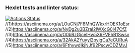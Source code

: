 ### Hexlet tests and linter status:
[![Actions Status](https://github.com/Stopman113/java-project-61/actions/workflows/hexlet-check.yml/badge.svg)](https://github.com/Stopman113/java-project-61/actions)
//1)https://asciinema.org/a/LOuCNj7F8MhQWkxrHOEK1oEsr
//2)https://asciinema.org/a/NyDg2u3BZral2lWXcG0i47CfZ
//3)https://asciinema.org/a/O0bRzGjceIHw5X6FVEhB1Swsv
//4)https://asciinema.org/a/32AkA2Yuyyl2pyigCa7eCURuA
//5)https://asciinema.org/a/6FthywdIkjNJf92PscwODZMvJ